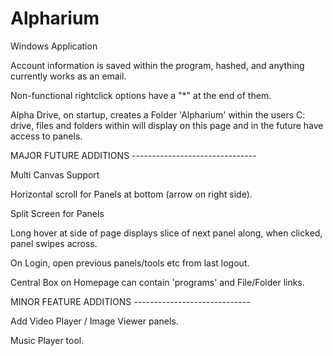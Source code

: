 # Alpharium
Windows Application

Account information is saved within the program, hashed, and anything currently works as an email.

Non-functional rightclick options have a "*" at the end of them.

Alpha Drive, on startup, creates a Folder 'Alpharium' within the users C: drive, files and folders within will display on this page and in the future have access to panels.



MAJOR FUTURE ADDITIONS -------------------------------

Multi Canvas Support

Horizontal scroll for Panels at bottom (arrow on right side).

Split Screen for Panels

Long hover at side of page displays slice of next panel along, when clicked, panel swipes across.

On Login, open previous panels/tools etc from last logout.

Central Box on Homepage can contain 'programs' and File/Folder links.

MINOR FEATURE ADDITIONS -----------------------------

Add Video Player / Image Viewer panels.

Music Player tool.